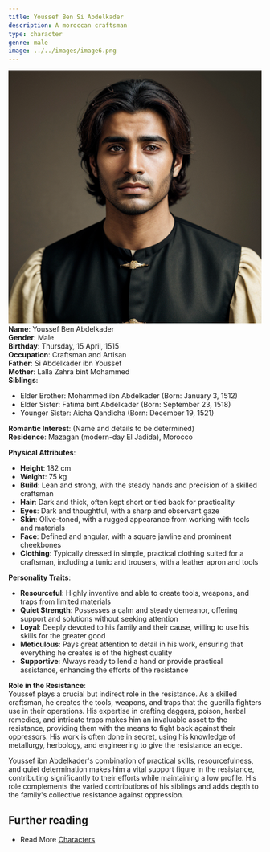 ```yaml
---
title: Youssef Ben Si Abdelkader
description: A moroccan craftsman
type: character
genre: male
image: ../../images/image6.png
---
```

![Youssef Ben Si Abdelkader](../../images/image6.png)
**Name**: Youssef Ben Abdelkader  
**Gender**: Male  
**Birthday**: Thursday, 15 April, 1515  
**Occupation**: Craftsman and Artisan  
**Father**: Si Abdelkader ibn Youssef  
**Mother**: Lalla Zahra bint Mohammed  
**Siblings**: 
  - Elder Brother: Mohammed ibn Abdelkader (Born: January 3, 1512)
  - Elder Sister: Fatima bint Abdelkader (Born: September 23, 1518)
  - Younger Sister: Aicha Qandicha (Born: December 19, 1521)

**Romantic Interest**: (Name and details to be determined)  
**Residence**: Mazagan (modern-day El Jadida), Morocco  

**Physical Attributes**:  
- **Height**: 182 cm  
- **Weight**: 75 kg  
- **Build**: Lean and strong, with the steady hands and precision of a skilled craftsman  
- **Hair**: Dark and thick, often kept short or tied back for practicality  
- **Eyes**: Dark and thoughtful, with a sharp and observant gaze  
- **Skin**: Olive-toned, with a rugged appearance from working with tools and materials  
- **Face**: Defined and angular, with a square jawline and prominent cheekbones  
- **Clothing**: Typically dressed in simple, practical clothing suited for a craftsman, including a tunic and trousers, with a leather apron and tools

**Personality Traits**:  
- **Resourceful**: Highly inventive and able to create tools, weapons, and traps from limited materials  
- **Quiet Strength**: Possesses a calm and steady demeanor, offering support and solutions without seeking attention  
- **Loyal**: Deeply devoted to his family and their cause, willing to use his skills for the greater good  
- **Meticulous**: Pays great attention to detail in his work, ensuring that everything he creates is of the highest quality  
- **Supportive**: Always ready to lend a hand or provide practical assistance, enhancing the efforts of the resistance  

**Role in the Resistance**:  
Youssef plays a crucial but indirect role in the resistance. As a skilled craftsman, he creates the tools, weapons, and traps that the guerilla fighters use in their operations. His expertise in crafting daggers, poison, herbal remedies, and intricate traps makes him an invaluable asset to the resistance, providing them with the means to fight back against their oppressors. His work is often done in secret, using his knowledge of metallurgy, herbology, and engineering to give the resistance an edge.

Youssef ibn Abdelkader's combination of practical skills, resourcefulness, and quiet determination makes him a vital support figure in the resistance, contributing significantly to their efforts while maintaining a low profile. His role complements the varied contributions of his siblings and adds depth to the family's collective resistance against oppression.

## Further reading

- Read More [Characters](/characters/)